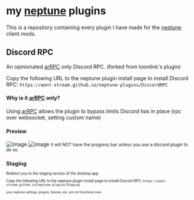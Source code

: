 # my [neptune](https://github.com/uwu/neptune) plugins

This is a repository containing every plugin I have made for the [neptune](https://github.com/uwu/neptune) client mods.

## Discord RPC

An opinionated [arRPC](https://arrpc.openasar.dev/) only Discord RPC. (forked from toonlink's plugin)

Copy the following URL to the neptune plugin install page to install Discord RPC: `https://wont-stream.github.io/neptune-plugins/DiscordRPC`

#### Why is it [arRPC](https://arrpc.openasar.dev/) only?

Using [arRPC](https://arrpc.openasar.dev/) allows the plugin to bypass limits Discord has in place (rpc over websocket, setting custom name)

#### Preview

![image](https://github.com/wont-stream/neptune-plugins/assets/143244075/c90138f5-c89f-450e-9e9d-d6c636a5bfac)
![image](https://github.com/wont-stream/neptune-plugins/assets/143244075/d3f829a0-d63f-4dfe-9b75-5ad3a5a74746)
<small>it will NOT have the progress bar unless you use a discord plugin to do so.<small/>

## Staging

Redirect you to the staging version of the desktop app.

Copy the following URL to the neptune plugin install page to install Discord RPC: `https://wont-stream.github.io/neptune-plugins/Staging`

<small>your neptune settings, plugins, themes, etc, are not transfered over.<small/>
